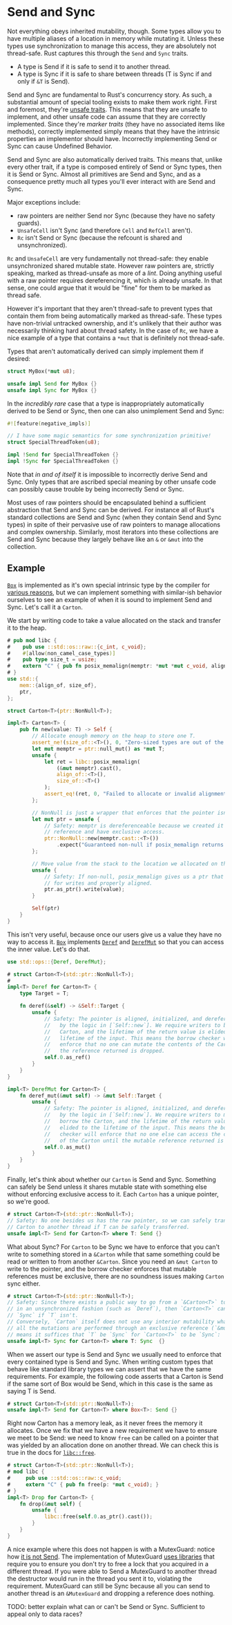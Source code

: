 # Send and Sync

Not everything obeys inherited mutability, though. Some types allow you to
have multiple aliases of a location in memory while mutating it. Unless these types use
synchronization to manage this access, they are absolutely not thread-safe. Rust
captures this through the `Send` and `Sync` traits.

* A type is Send if it is safe to send it to another thread.
* A type is Sync if it is safe to share between threads (T is Sync if and only if `&T` is Send).

Send and Sync are fundamental to Rust's concurrency story. As such, a
substantial amount of special tooling exists to make them work right. First and
foremost, they're [unsafe traits]. This means that they are unsafe to
implement, and other unsafe code can assume that they are correctly
implemented. Since they're *marker traits* (they have no associated items like
methods), correctly implemented simply means that they have the intrinsic
properties an implementor should have. Incorrectly implementing Send or Sync can
cause Undefined Behavior.

Send and Sync are also automatically derived traits. This means that, unlike
every other trait, if a type is composed entirely of Send or Sync types, then it
is Send or Sync. Almost all primitives are Send and Sync, and as a consequence
pretty much all types you'll ever interact with are Send and Sync.

Major exceptions include:

* raw pointers are neither Send nor Sync (because they have no safety guards).
* `UnsafeCell` isn't Sync (and therefore `Cell` and `RefCell` aren't).
* `Rc` isn't Send or Sync (because the refcount is shared and unsynchronized).

`Rc` and `UnsafeCell` are very fundamentally not thread-safe: they enable
unsynchronized shared mutable state. However raw pointers are, strictly
speaking, marked as thread-unsafe as more of a *lint*. Doing anything useful
with a raw pointer requires dereferencing it, which is already unsafe. In that
sense, one could argue that it would be "fine" for them to be marked as thread
safe.

However it's important that they aren't thread-safe to prevent types that
contain them from being automatically marked as thread-safe. These types have
non-trivial untracked ownership, and it's unlikely that their author was
necessarily thinking hard about thread safety. In the case of `Rc`, we have a nice
example of a type that contains a `*mut` that is definitely not thread-safe.

Types that aren't automatically derived can simply implement them if desired:

```rust
struct MyBox(*mut u8);

unsafe impl Send for MyBox {}
unsafe impl Sync for MyBox {}
```

In the *incredibly rare* case that a type is inappropriately automatically
derived to be Send or Sync, then one can also unimplement Send and Sync:

```rust
#![feature(negative_impls)]

// I have some magic semantics for some synchronization primitive!
struct SpecialThreadToken(u8);

impl !Send for SpecialThreadToken {}
impl !Sync for SpecialThreadToken {}
```

Note that *in and of itself* it is impossible to incorrectly derive Send and
Sync. Only types that are ascribed special meaning by other unsafe code can
possibly cause trouble by being incorrectly Send or Sync.

Most uses of raw pointers should be encapsulated behind a sufficient abstraction
that Send and Sync can be derived. For instance all of Rust's standard
collections are Send and Sync (when they contain Send and Sync types) in spite
of their pervasive use of raw pointers to manage allocations and complex ownership.
Similarly, most iterators into these collections are Send and Sync because they
largely behave like an `&` or `&mut` into the collection.

## Example

[`Box`][box-doc] is implemented as it's own special intrinsic type by the
compiler for [various reasons][box-is-special], but we can implement something
with similar-ish behavior ourselves to see an example of when it is sound to
implement Send and Sync. Let's call it a `Carton`.

We start by writing code to take a value allocated on the stack and transfer it
to the heap.

```rust
# pub mod libc {
#    pub use ::std::os::raw::{c_int, c_void};
#    #[allow(non_camel_case_types)]
#    pub type size_t = usize;
#    extern "C" { pub fn posix_memalign(memptr: *mut *mut c_void, align: size_t, size: size_t) -> c_int; }
# }
use std::{
    mem::{align_of, size_of},
    ptr,
};

struct Carton<T>(ptr::NonNull<T>);

impl<T> Carton<T> {
    pub fn new(value: T) -> Self {
        // Allocate enough memory on the heap to store one T.
        assert_ne!(size_of::<T>(), 0, "Zero-sized types are out of the scope of this example");
        let mut memptr = ptr::null_mut() as *mut T;
        unsafe {
            let ret = libc::posix_memalign(
                (&mut memptr).cast(),
                align_of::<T>(),
                size_of::<T>()
            );
            assert_eq!(ret, 0, "Failed to allocate or invalid alignment");
        };

        // NonNull is just a wrapper that enforces that the pointer isn't null.
        let mut ptr = unsafe {
            // Safety: memptr is dereferenceable because we created it from a
            // reference and have exclusive access.
            ptr::NonNull::new(memptr.cast::<T>())
                .expect("Guaranteed non-null if posix_memalign returns 0")
        };

        // Move value from the stack to the location we allocated on the heap.
        unsafe {
            // Safety: If non-null, posix_memalign gives us a ptr that is valid
            // for writes and properly aligned.
            ptr.as_ptr().write(value);
        }

        Self(ptr)
    }
}
```

This isn't very useful, because once our users give us a value they have no way
to access it. [`Box`][box-doc] implements [`Deref`][deref-doc] and
[`DerefMut`][deref-mut-doc] so that you can access the inner value. Let's do
that.

```rust
use std::ops::{Deref, DerefMut};

# struct Carton<T>(std::ptr::NonNull<T>);
#
impl<T> Deref for Carton<T> {
    type Target = T;

    fn deref(&self) -> &Self::Target {
        unsafe {
            // Safety: The pointer is aligned, initialized, and dereferenceable
            //   by the logic in [`Self::new`]. We require writers to borrow the
            //   Carton, and the lifetime of the return value is elided to the
            //   lifetime of the input. This means the borrow checker will
            //   enforce that no one can mutate the contents of the Carton until
            //   the reference returned is dropped.
            self.0.as_ref()
        }
    }
}

impl<T> DerefMut for Carton<T> {
    fn deref_mut(&mut self) -> &mut Self::Target {
        unsafe {
            // Safety: The pointer is aligned, initialized, and dereferenceable
            //   by the logic in [`Self::new`]. We require writers to mutably
            //   borrow the Carton, and the lifetime of the return value is
            //   elided to the lifetime of the input. This means the borrow
            //   checker will enforce that no one else can access the contents
            //   of the Carton until the mutable reference returned is dropped.
            self.0.as_mut()
        }
    }
}
```

Finally, let's think about whether our `Carton` is Send and Sync. Something can
safely be Send unless it shares mutable state with something else without
enforcing exclusive access to it. Each `Carton` has a unique pointer, so
we're good.

```rust
# struct Carton<T>(std::ptr::NonNull<T>);
// Safety: No one besides us has the raw pointer, so we can safely transfer the
// Carton to another thread if T can be safely transferred.
unsafe impl<T> Send for Carton<T> where T: Send {}
```

What about Sync? For `Carton` to be Sync we have to enforce that you can't
write to something stored in a `&Carton` while that same something could be read
or written to from another `&Carton`. Since you need an `&mut Carton` to
write to the pointer, and the borrow checker enforces that mutable
references must be exclusive, there are no soundness issues making `Carton`
sync either.

```rust
# struct Carton<T>(std::ptr::NonNull<T>);
// Safety: Since there exists a public way to go from a `&Carton<T>` to a `&T`
// in an unsynchronized fashion (such as `Deref`), then `Carton<T>` can't be
// `Sync` if `T` isn't.
// Conversely, `Carton` itself does not use any interior mutability whatsoever:
// all the mutations are performed through an exclusive reference (`&mut`). This
// means it suffices that `T` be `Sync` for `Carton<T>` to be `Sync`:
unsafe impl<T> Sync for Carton<T> where T: Sync  {}
```

When we assert our type is Send and Sync we usually need to enforce that every
contained type is Send and Sync. When writing custom types that behave like
standard library types we can assert that we have the same requirements.
For example, the following code asserts that a Carton is Send if the same
sort of Box would be Send, which in this case is the same as saying T is Send.

```rust
# struct Carton<T>(std::ptr::NonNull<T>);
unsafe impl<T> Send for Carton<T> where Box<T>: Send {}
```

Right now Carton<T> has a memory leak, as it never frees the memory it allocates.
Once we fix that we have a new requirement we have to ensure we meet to be Send:
we need to know `free` can be called on a pointer that was yielded by an
allocation done on another thread. We can check this is true in the docs for
[`libc::free`][libc-free-docs].

```rust
# struct Carton<T>(std::ptr::NonNull<T>);
# mod libc {
#     pub use ::std::os::raw::c_void;
#     extern "C" { pub fn free(p: *mut c_void); }
# }
impl<T> Drop for Carton<T> {
    fn drop(&mut self) {
        unsafe {
            libc::free(self.0.as_ptr().cast());
        }
    }
}
```

A nice example where this does not happen is with a MutexGuard: notice how
[it is not Send][mutex-guard-not-send-docs-rs]. The implementation of MutexGuard
[uses libraries][mutex-guard-not-send-comment] that require you to ensure you
don't try to free a lock that you acquired in a different thread. If you were
able to Send a MutexGuard to another thread the destructor would run in the
thread you sent it to, violating the requirement. MutexGuard can still be Sync
because all you can send to another thread is an `&MutexGuard` and dropping a
reference does nothing.

TODO: better explain what can or can't be Send or Sync. Sufficient to appeal
only to data races?

[unsafe traits]: safe-unsafe-meaning.html
[box-doc]: https://doc.rust-lang.org/std/boxed/struct.Box.html
[box-is-special]: https://manishearth.github.io/blog/2017/01/10/rust-tidbits-box-is-special/
[deref-doc]: https://doc.rust-lang.org/core/ops/trait.Deref.html
[deref-mut-doc]: https://doc.rust-lang.org/core/ops/trait.DerefMut.html
[mutex-guard-not-send-docs-rs]: https://doc.rust-lang.org/std/sync/struct.MutexGuard.html#impl-Send
[mutex-guard-not-send-comment]: https://github.com/rust-lang/rust/issues/23465#issuecomment-82730326
[libc-free-docs]: https://linux.die.net/man/3/free
